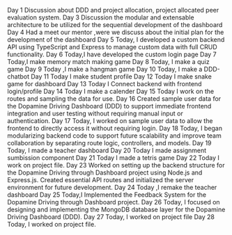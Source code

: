 Day 1
Discussion about DDD and project allocation, project allocated peer evaluation system.
Day 3
Discussion the modular and extensable architecture to be utilized for the sequential development of the dashboard
Day 4
Had a meet our mentor ,were we discuss about the initial plan for the development of the dashboard
Day 5 
Today, I developed a custom backend API using TypeScript and Express to manage custom data with full CRUD functionality.
Day 6
Today,I have developed the custom login page
 Day 7 
 Today,I make memory match making game
Day 8
Today, I make a quiz game
Day 9 
Today ,I make a hangman game
Day 10
Today, I make a DDD-chatbot
Day 11
Today I make student profile
Day 12
Today I make snake game for dashboard
Day 13
Today I Connect backend with frontend login/profile
Day 14 
Today I make a calender
Day 15
Today I work on the routes and sampling the data for use.
Day 16
Created sample user data for the Dopamine Driving Dashboard (DDD) to support immediate frontend integration and user testing without requiring manual input or authentication.
Day 17
Today, I worked on sample user data to allow the frontend to directly access it without requiring login.
Day 18
Today, I began modularizing backend code to support future scalability and improve team collaboration by separating route logic, controllers, and models.
 Day 19 
 Today, I made a teacher dashboard
 Day 20
Today I made assignment sumbission component
Day 21
Today I made a tetris game
Day 22
Today I work on project file.
Day 23
Worked on setting up the backend structure for the Dopamine Driving through Dashboard project using Node.js and Express.js.
Created essential API routes and initialized the server environment for future development.
Day 24 
Today ,I remake the teacher dashboard
Day 25
Today,I  Implemented the Feedback System for the Dopamine Driving through Dashboard project.
Day 26
Today, I focused on designing and implementing the MongoDB database layer for the Dopamine Driving Dashboard (DDD).
Day 27 
Today, I worked on project file
Day 28
Today, I worked on project file.

